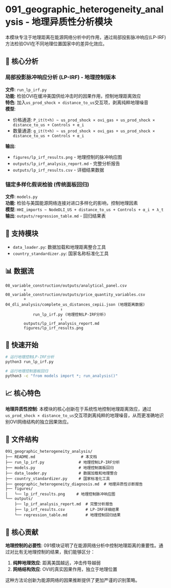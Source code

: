 # 091_geographic_heterogeneity_analysis - 地理异质性分析模块

本模块专注于地理距离在能源网络分析中的作用，通过局部投影脉冲响应(LP-IRF)方法检验OVI在不同地理位置国家中的差异化效应。

## 🎯 核心分析

### 局部投影脉冲响应分析 (LP-IRF) - 地理控制版本
**文件**: `run_lp_irf.py`  
**功能**: 检验OVI在缓冲美国供给冲击时的因果作用，控制地理距离效应  
**特色**: 加入`us_prod_shock × distance_to_us`交互项，剥离纯粹地理噪音  
**模型**: 
- 价格通道: `P_it(t+h) ~ us_prod_shock × ovi_gas + us_prod_shock × distance_to_us + Controls + α_i`
- 数量通道: `g_it(t+h) ~ us_prod_shock × ovi_gas + us_prod_shock × distance_to_us + Controls + α_i`

**输出**: 
- `figures/lp_irf_results.png` - 地理控制的脉冲响应图
- `outputs/lp_irf_analysis_report.md` - 完整分析报告  
- `outputs/lp_irf_results.csv` - 详细结果数据

### 锚定多样化假说检验 (传统面板回归)
**文件**: `models.py`  
**功能**: 检验与美国能源网络连接对进口多样化的影响，控制地理因素  
**模型**: `HHI_imports ~ NodeDLI_US + distance_to_us + Controls + α_i + λ_t`  
**输出**: `outputs/regression_table.md` - 回归结果表

## 🔧 支持模块

- `data_loader.py`: 数据加载和地理距离整合工具
- `country_standardizer.py`: 国家名称标准化工具

## 📊 数据流

```
08_variable_construction/outputs/analytical_panel.csv
        +
08_variable_construction/outputs/price_quantity_variables.csv  
        +
04_dli_analysis/complete_us_distances_cepii.json (地理距离数据)
                        ↓
            run_lp_irf.py (地理控制LP-IRF分析)
                        ↓
        outputs/lp_irf_analysis_report.md
        figures/lp_irf_results.png
```

## 🚀 快速开始

```bash
# 运行地理控制LP-IRF分析
python3 run_lp_irf.py

# 运行地理控制面板回归
python3 -c "from models import *; run_analysis()"
```

## 📈 核心特色

**地理异质性控制**: 本模块的核心创新在于系统性地控制地理距离效应，通过`us_prod_shock × distance_to_us`交互项剥离纯粹的地理噪音，从而更准确地识别OVI网络结构的独立因果效应。

## 📁 文件结构

```
091_geographic_heterogeneity_analysis/
├── README.md                    # 本文档
├── run_lp_irf.py               # 地理控制LP-IRF分析
├── models.py                   # 地理控制面板回归
├── data_loader.py              # 数据加载和地理整合
├── country_standardizer.py     # 国家标准化工具
├── geographic_heterogeneity_diagnosis.md  # 地理异质性诊断报告
├── figures/
│   └── lp_irf_results.png     # 地理控制脉冲响应图
└── outputs/
    ├── lp_irf_analysis_report.md  # 完整分析报告
    ├── lp_irf_results.csv         # LP-IRF详细结果
    └── regression_table.md        # 地理控制回归结果
```

## 🎯 核心贡献

**地理控制的必要性**: 091模块证明了在能源网络分析中控制地理距离的重要性。通过对比有无地理控制的结果，我们能够区分：
1. **纯粹地理效应**: 距离美国越远，冲击传导越弱
2. **网络结构效应**: OVI的真实因果作用，独立于地理位置

这种方法论创新为能源网络的因果推断提供了更加严谨的识别策略。